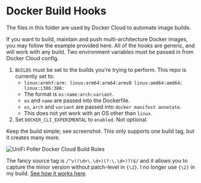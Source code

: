 # Docker Build Hooks

The files in this folder are used by Docker Cloud to automate image builds.

If you want to build, maintain and push multi-architecture Docker images, you may
follow the example provided here. All of the hooks are generic, and will work with
any build. Two environment variables must be passed in from Docker Cloud config.

1.  `BUILDS` must be set to the builds you're trying to perform. This repo is currently set to:
    -  `linux:armhf:arm: linux:arm64:arm64:armv8 linux:amd64:amd64: linux:i386:386:`
    -   The format is `os:name:arch:variant`.
    -   `os` and `name` are passed into the Dockerfile.
    -   `os`, `arch` and `variant` are passed into `docker manifest annotate`.
    -   This does not yet work with an OS other than `linux`.
1.  Set `DOCKER_CLI_EXPERIMENTAL` to `enabled`. Not optional.

Keep the build simple; see screenshot. This only supports one build tag, but it creates many more.

![UniFi Poller Docker Cloud Build Rules](https://raw.githubusercontent.com/wiki/davidnewhall/unifi-poller/images/unifi-poller-build-rules.png "UniFi Poller Docker Cloud Build Rules")

The fancy source tag is `/^v((\d+\.\d+)(?:\.\d+)?)$/` and it allows you to capture
the minor version without patch-level in `{\2}`. I no longer use `{\2}` in my build.
[See how it works here](https://regex101.com/r/fzt6ki/1).
